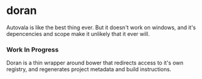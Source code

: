 # doran

Autovala is like the best thing ever. But it doesn't work on windows, and it's depencencies and scope make it unlikely that it ever will.

### Work In Progress

Doran is a thin wrapper around bower that redirects access to it's own registry, and regenerates project metadata and build instructions.
